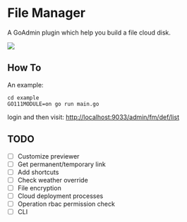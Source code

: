 # File Manager

A GoAdmin plugin which help you build a file cloud disk.

![](http://quick.go-admin.cn/docs/filemanager_interface.png)

## How To

An example: 

```
cd example
GO111MODULE=on go run main.go
```

login and then visit: [http://localhost:9033/admin/fm/def/list](http://localhost:9033/admin/fm/def/list)

## TODO

- [ ] Customize previewer
- [ ] Get permanent/temporary link
- [ ] Add shortcuts
- [ ] Check weather override
- [ ] File encryption
- [ ] Cloud deployment processes
- [ ] Operation rbac permission check
- [ ] CLI